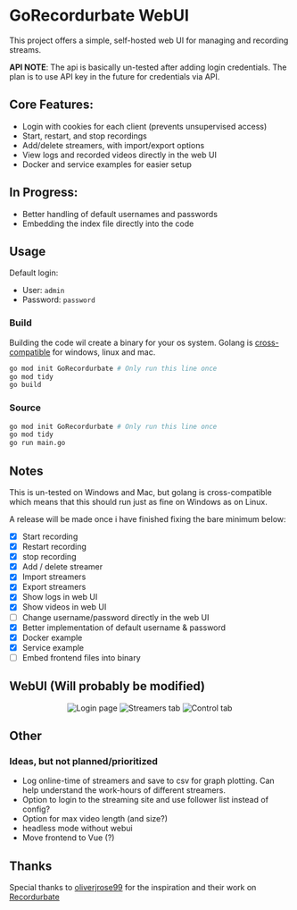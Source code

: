 # GoRecordurbate WebUI
This project offers a simple, self-hosted web UI for managing and recording streams.

__API NOTE__: The api is basically un-tested after adding login credentials. The plan is to use API key in the future for credentials via API.
## Core Features:
- Login with cookies for each client (prevents unsupervised access)
- Start, restart, and stop recordings
- Add/delete streamers, with import/export options
- View logs and recorded videos directly in the web UI
- Docker and service examples for easier setup
## In Progress:
- Better handling of default usernames and passwords
- Embedding the index file directly into the code
  
## Usage
Default login:

- User: `admin`
- Password: `password`

### Build
Building the code wil create a binary for your os system. Golang is [cross-compatible](https://go.dev/wiki/GccgoCrossCompilation) for windows, linux and mac.
```bash
go mod init GoRecordurbate # Only run this line once
go mod tidy
go build
```
### Source
```bash
go mod init GoRecordurbate # Only run this line once
go mod tidy
go run main.go
```

## Notes
This is un-tested on Windows and Mac, but golang is cross-compatible which means that this should run just as fine on Windows as on Linux.

A release will be made once i have finished fixing the bare minimum below:
- [x] Start recording
- [x] Restart recording
- [x] stop recording
- [x] Add / delete streamer
- [x] Import streamers
- [x] Export streamers
- [x] Show logs in web UI
- [x] Show videos in web UI
- [ ] Change username/password directly in the web UI
- [x] Better implementation of default username & password
- [x] Docker example
- [x] Service example
- [ ] Embed frontend files into binary

## WebUI (Will probably be modified)


<p align="center">
  <img src="https://github.com/user-attachments/assets/35e4633b-702b-45f9-9075-a8522a6b334b" alt="Login page"/>
  <img src="https://github.com/user-attachments/assets/6c04598e-d3fe-4630-9bfc-e3c1216d67c5" alt="Streamers tab"/>
  <img src="https://github.com/user-attachments/assets/ab28c113-4c6a-4a07-ba88-05ed6b3a868e" alt="Control tab"/>
</p>

## Other

### Ideas, but not planned/prioritized 
- Log online-time of streamers and save to csv for graph plotting. Can help understand the work-hours of different streamers.
- Option to login to the streaming site and use follower list instead of config?
- Option for max video length (and size?)
- headless mode without webui
- Move frontend to Vue (?)




## Thanks

Special thanks to [oliverjrose99](https://github.com/oliverjrose99) for the inspiration and their work on [Recordurbate](https://github.com/oliverjrose99/Recordurbate)
